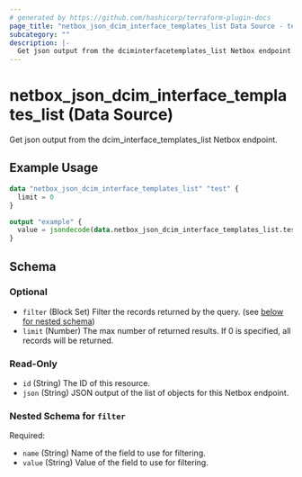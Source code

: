 ```yaml
---
# generated by https://github.com/hashicorp/terraform-plugin-docs
page_title: "netbox_json_dcim_interface_templates_list Data Source - terraform-provider-netbox"
subcategory: ""
description: |-
  Get json output from the dciminterfacetemplates_list Netbox endpoint.
---
```


# netbox_json_dcim_interface_templates_list (Data Source)

Get json output from the dcim_interface_templates_list Netbox endpoint.

## Example Usage

```terraform
data "netbox_json_dcim_interface_templates_list" "test" {
  limit = 0
}

output "example" {
  value = jsondecode(data.netbox_json_dcim_interface_templates_list.test.json)
}
```

<!-- schema generated by tfplugindocs -->
## Schema

### Optional

- `filter` (Block Set) Filter the records returned by the query. (see [below for nested schema](#nestedblock--filter))
- `limit` (Number) The max number of returned results. If 0 is specified, all records will be returned.

### Read-Only

- `id` (String) The ID of this resource.
- `json` (String) JSON output of the list of objects for this Netbox endpoint.

<a id="nestedblock--filter"></a>
### Nested Schema for `filter`

Required:

- `name` (String) Name of the field to use for filtering.
- `value` (String) Value of the field to use for filtering.


